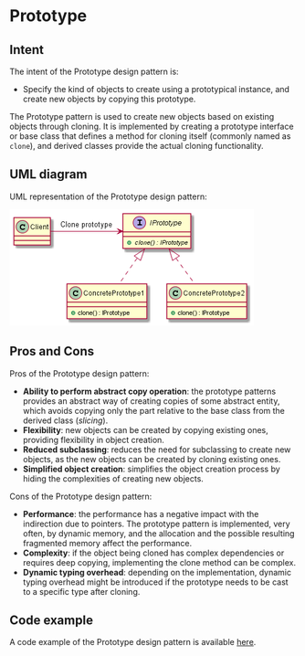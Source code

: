 # Prototype

## Intent

The intent of the Prototype design pattern is:

- Specify the kind of objects to create using a prototypical instance, and create new objects by copying this prototype.

The Prototype pattern is used to create new objects based on existing objects through cloning. It is implemented by creating a prototype interface or base class that defines a method for cloning itself (commonly named as `clone`), and derived classes provide the actual cloning functionality.

## UML diagram

UML representation of the Prototype design pattern:

![](./assets/prototype_diagram.png)

## Pros and Cons

Pros of the Prototype design pattern:

- **Ability to perform abstract copy operation**: the prototype patterns provides an abstract way of creating copies of some abstract entity, which avoids copying only the part relative to the base class from the derived class (*slicing*).
- **Flexibility**: new objects can be created by copying existing ones, providing flexibility in object creation.
- **Reduced subclassing**: reduces the need for subclassing to create new objects, as the new objects can be created by cloning existing ones.
- **Simplified object creation**: simplifies the object creation process by hiding the complexities of creating new objects.

Cons of the Prototype design pattern:

- **Performance**: the performance has a negative impact with the indirection due to pointers. The prototype pattern is implemented, very often, by dynamic memory, and the allocation and the possible resulting fragmented memory affect the performance.
- **Complexity**: if the object being cloned has complex dependencies or requires deep copying, implementing the clone method can be complex.
- **Dynamic typing overhead**: depending on the implementation, dynamic typing overhead might be introduced if the prototype needs to be cast to a specific type after cloning.

## Code example

A code example of the Prototype design pattern is available [here](./src/main.cpp).
